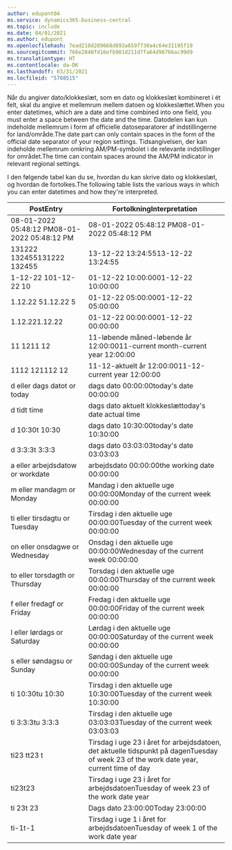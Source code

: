```yaml
---
author: edupont04
ms.service: dynamics365-business-central
ms.topic: include
ms.date: 04/01/2021
ms.author: edupont
ms.openlocfilehash: 7ead218d289668d893a659f730a4c64e31195f10
ms.sourcegitcommit: 766e2840fd16efb901d211d7fa64d96766ac99d9
ms.translationtype: HT
ms.contentlocale: da-DK
ms.lasthandoff: 03/31/2021
ms.locfileid: "5788515"
---
```

<span data-ttu-id="3ac72-101">Når du angiver dato/klokkeslæt, som en dato og klokkeslæt kombineret i ét felt, skal du angive et mellemrum mellem datoen og klokkeslættet.</span><span class="sxs-lookup"><span data-stu-id="3ac72-101">When you enter datetimes, which are a date and time combined into one field, you must enter a space between the date and the time.</span></span> <span data-ttu-id="3ac72-102">Datodelen kan kun indeholde mellemrum i form af officielle datoseparatorer af indstillingerne for land/område.</span><span class="sxs-lookup"><span data-stu-id="3ac72-102">The date part can only contain spaces in the form of the official date separator of your region settings.</span></span> <span data-ttu-id="3ac72-103">Tidsangivelsen, der kan indeholde mellemrum omkring AM/PM-symbolet i de relevante indstillinger for området.</span><span class="sxs-lookup"><span data-stu-id="3ac72-103">The time can contain spaces around the AM/PM indicator in relevant regional settings.</span></span>

<!--It is also possible to enter only a date in a datetime field, but it is not possible to enter only a time.-->

<span data-ttu-id="3ac72-104">I den følgende tabel kan du se, hvordan du kan skrive dato og klokkeslæt, og hvordan de fortolkes.</span><span class="sxs-lookup"><span data-stu-id="3ac72-104">The following table lists the various ways in which you can enter datetimes and how they're interpreted.</span></span>  

|<span data-ttu-id="3ac72-105">Post</span><span class="sxs-lookup"><span data-stu-id="3ac72-105">Entry</span></span>|<span data-ttu-id="3ac72-106">Fortolkning</span><span class="sxs-lookup"><span data-stu-id="3ac72-106">Interpretation</span></span>|
|---------------|------------------------|
|<span data-ttu-id="3ac72-107">08-01-2022 05:48:12 PM</span><span class="sxs-lookup"><span data-stu-id="3ac72-107">08-01-2022 05:48:12 PM</span></span>|<span data-ttu-id="3ac72-108">08\-01\-2022 05:48:12 PM</span><span class="sxs-lookup"><span data-stu-id="3ac72-108">08\-01\-2022 05:48:12 PM</span></span>|
|<span data-ttu-id="3ac72-109">131222 132455</span><span class="sxs-lookup"><span data-stu-id="3ac72-109">131222 132455</span></span>|<span data-ttu-id="3ac72-110">13-12-22 13:24:55</span><span class="sxs-lookup"><span data-stu-id="3ac72-110">13-12-22 13:24:55</span></span>|
|<span data-ttu-id="3ac72-111">1-12-22 10</span><span class="sxs-lookup"><span data-stu-id="3ac72-111">1-12-22 10</span></span>|<span data-ttu-id="3ac72-112">01-12-22 10:00:00</span><span class="sxs-lookup"><span data-stu-id="3ac72-112">01-12-22 10:00:00</span></span>|
|<span data-ttu-id="3ac72-113">1.12.22 5</span><span class="sxs-lookup"><span data-stu-id="3ac72-113">1.12.22 5</span></span>|<span data-ttu-id="3ac72-114">01-12-22 05:00:00</span><span class="sxs-lookup"><span data-stu-id="3ac72-114">01-12-22 05:00:00</span></span>|
|<span data-ttu-id="3ac72-115">1.12.22</span><span class="sxs-lookup"><span data-stu-id="3ac72-115">1.12.22</span></span>|<span data-ttu-id="3ac72-116">01-12-22 00:00:00</span><span class="sxs-lookup"><span data-stu-id="3ac72-116">01-12-22 00:00:00</span></span>|
|<span data-ttu-id="3ac72-117">11 12</span><span class="sxs-lookup"><span data-stu-id="3ac72-117">11 12</span></span>|<span data-ttu-id="3ac72-118">11-løbende måned-løbende år 12:00:00</span><span class="sxs-lookup"><span data-stu-id="3ac72-118">11-current month-current year 12:00:00</span></span>|
|<span data-ttu-id="3ac72-119">1112 12</span><span class="sxs-lookup"><span data-stu-id="3ac72-119">1112 12</span></span>|<span data-ttu-id="3ac72-120">11-12-aktuelt år 12:00:00</span><span class="sxs-lookup"><span data-stu-id="3ac72-120">11-12-current year 12:00:00</span></span>|
|<span data-ttu-id="3ac72-121">d eller dags dato</span><span class="sxs-lookup"><span data-stu-id="3ac72-121">t or today</span></span>|<span data-ttu-id="3ac72-122">dags dato 00:00:00</span><span class="sxs-lookup"><span data-stu-id="3ac72-122">today's date 00:00:00</span></span>|
|<span data-ttu-id="3ac72-123">d tid</span><span class="sxs-lookup"><span data-stu-id="3ac72-123">t time</span></span>|<span data-ttu-id="3ac72-124">dags dato aktuelt klokkeslæt</span><span class="sxs-lookup"><span data-stu-id="3ac72-124">today's date actual time</span></span>|
|<span data-ttu-id="3ac72-125">d 10:30</span><span class="sxs-lookup"><span data-stu-id="3ac72-125">t 10:30</span></span>|<span data-ttu-id="3ac72-126">dags dato 10:30:00</span><span class="sxs-lookup"><span data-stu-id="3ac72-126">today's date 10:30:00</span></span>|
|<span data-ttu-id="3ac72-127">d 3:3:3</span><span class="sxs-lookup"><span data-stu-id="3ac72-127">t 3:3:3</span></span>|<span data-ttu-id="3ac72-128">dags dato 03:03:03</span><span class="sxs-lookup"><span data-stu-id="3ac72-128">today's date 03:03:03</span></span>|
|<span data-ttu-id="3ac72-129">a eller arbejdsdato</span><span class="sxs-lookup"><span data-stu-id="3ac72-129">w or workdate</span></span>|<span data-ttu-id="3ac72-130">arbejdsdato 00:00:00</span><span class="sxs-lookup"><span data-stu-id="3ac72-130">the working date 00:00:00</span></span>|
|<span data-ttu-id="3ac72-131">m eller mandag</span><span class="sxs-lookup"><span data-stu-id="3ac72-131">m or Monday</span></span>|<span data-ttu-id="3ac72-132">Mandag i den aktuelle uge 00:00:00</span><span class="sxs-lookup"><span data-stu-id="3ac72-132">Monday of the current week 00:00:00</span></span>|
|<span data-ttu-id="3ac72-133">ti eller tirsdag</span><span class="sxs-lookup"><span data-stu-id="3ac72-133">tu or Tuesday</span></span>|<span data-ttu-id="3ac72-134">Tirsdag i den aktuelle uge 00:00:00</span><span class="sxs-lookup"><span data-stu-id="3ac72-134">Tuesday of the current week 00:00:00</span></span>|
|<span data-ttu-id="3ac72-135">on eller onsdag</span><span class="sxs-lookup"><span data-stu-id="3ac72-135">we or Wednesday</span></span>|<span data-ttu-id="3ac72-136">Onsdag i den aktuelle uge 00:00:00</span><span class="sxs-lookup"><span data-stu-id="3ac72-136">Wednesday of the current week 00:00:00</span></span>|
|<span data-ttu-id="3ac72-137">to eller torsdag</span><span class="sxs-lookup"><span data-stu-id="3ac72-137">th or Thursday</span></span>|<span data-ttu-id="3ac72-138">Torsdag i den aktuelle uge 00:00:00</span><span class="sxs-lookup"><span data-stu-id="3ac72-138">Thursday of the current week 00:00:00</span></span>|
|<span data-ttu-id="3ac72-139">f eller fredag</span><span class="sxs-lookup"><span data-stu-id="3ac72-139">f or Friday</span></span>|<span data-ttu-id="3ac72-140">Fredag i den aktuelle uge 00:00:00</span><span class="sxs-lookup"><span data-stu-id="3ac72-140">Friday of the current week 00:00:00</span></span>|
|<span data-ttu-id="3ac72-141">l eller lørdag</span><span class="sxs-lookup"><span data-stu-id="3ac72-141">s or Saturday</span></span>|<span data-ttu-id="3ac72-142">Lørdag i den aktuelle uge 00:00:00</span><span class="sxs-lookup"><span data-stu-id="3ac72-142">Saturday of the current week 00:00:00</span></span>|
|<span data-ttu-id="3ac72-143">s eller søndag</span><span class="sxs-lookup"><span data-stu-id="3ac72-143">su or Sunday</span></span>|<span data-ttu-id="3ac72-144">Søndag i den aktuelle uge 00:00:00</span><span class="sxs-lookup"><span data-stu-id="3ac72-144">Sunday of the current week 00:00:00</span></span>|
|<span data-ttu-id="3ac72-145">ti 10:30</span><span class="sxs-lookup"><span data-stu-id="3ac72-145">tu 10:30</span></span>|<span data-ttu-id="3ac72-146">Tirsdag i den aktuelle uge 10:30:00</span><span class="sxs-lookup"><span data-stu-id="3ac72-146">Tuesday of the current week 10:30:00</span></span>|
|<span data-ttu-id="3ac72-147">ti 3:3:3</span><span class="sxs-lookup"><span data-stu-id="3ac72-147">tu 3:3:3</span></span>|<span data-ttu-id="3ac72-148">Tirsdag i den aktuelle uge 03:03:03</span><span class="sxs-lookup"><span data-stu-id="3ac72-148">Tuesday of the current week 03:03:03</span></span>|
|<span data-ttu-id="3ac72-149">ti23 t</span><span class="sxs-lookup"><span data-stu-id="3ac72-149">t23 t</span></span>|<span data-ttu-id="3ac72-150">Tirsdag i uge 23 i året for arbejdsdatoen, det aktuelle tidspunkt på dagen</span><span class="sxs-lookup"><span data-stu-id="3ac72-150">Tuesday of week 23 of the work date year, current time of day</span></span>|
|<span data-ttu-id="3ac72-151">ti23</span><span class="sxs-lookup"><span data-stu-id="3ac72-151">t23</span></span>|<span data-ttu-id="3ac72-152">Tirsdag i uge 23 i året for arbejdsdatoen</span><span class="sxs-lookup"><span data-stu-id="3ac72-152">Tuesday of week 23 of the work date year</span></span>|
|<span data-ttu-id="3ac72-153">ti 23</span><span class="sxs-lookup"><span data-stu-id="3ac72-153">t 23</span></span>|<span data-ttu-id="3ac72-154">Dags dato 23:00:00</span><span class="sxs-lookup"><span data-stu-id="3ac72-154">Today 23:00:00</span></span>|
|<span data-ttu-id="3ac72-155">ti-1</span><span class="sxs-lookup"><span data-stu-id="3ac72-155">t-1</span></span>|<span data-ttu-id="3ac72-156">Tirsdag i uge 1 i året for arbejdsdatoen</span><span class="sxs-lookup"><span data-stu-id="3ac72-156">Tuesday of week 1 of the work date year</span></span>|


